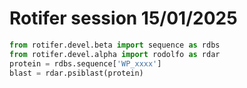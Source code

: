 Rotifer session 15/01/2025
==========================  

```python
from rotifer.devel.beta import sequence as rdbs
from rotifer.devel.alpha import rodolfo as rdar
protein = rdbs.sequence['WP_xxxx']
blast = rdar.psiblast(protein)
```
